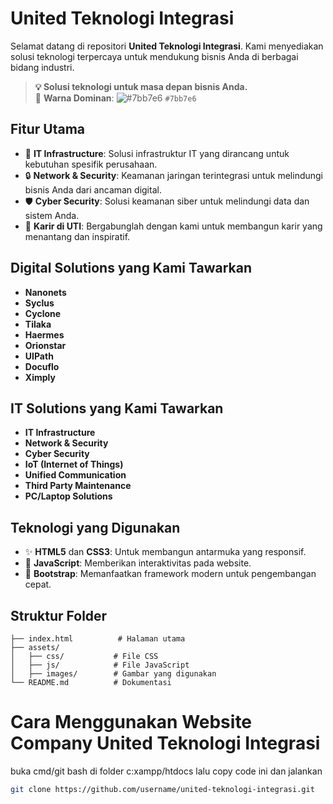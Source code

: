 # United Teknologi Integrasi

Selamat datang di repositori **United Teknologi Integrasi**. Kami menyediakan solusi teknologi terpercaya untuk mendukung bisnis Anda di berbagai bidang industri.

> **💡 Solusi teknologi untuk masa depan bisnis Anda.**  
> 🌟 **Warna Dominan**: ![#7bb7e6](https://via.placeholder.com/15/7bb7e6/000000?text=+) `#7bb7e6`

## Fitur Utama

- 🎯 **IT Infrastructure**: Solusi infrastruktur IT yang dirancang untuk kebutuhan spesifik perusahaan.
- 🔒 **Network & Security**: Keamanan jaringan terintegrasi untuk melindungi bisnis Anda dari ancaman digital.
- 🛡️ **Cyber Security**: Solusi keamanan siber untuk melindungi data dan sistem Anda.
- 🌟 **Karir di UTI**: Bergabunglah dengan kami untuk membangun karir yang menantang dan inspiratif.

## Digital Solutions yang Kami Tawarkan

- **Nanonets**
- **Syclus**
- **Cyclone**
- **Tilaka**
- **Haermes**
- **Orionstar**
- **UIPath**
- **Docuflo**
- **Ximply**

## IT Solutions yang Kami Tawarkan

- **IT Infrastructure**
- **Network & Security**
- **Cyber Security**
- **IoT (Internet of  Things)**
- **Unified Communication**
- **Third Party Maintenance**
- **PC/Laptop Solutions**

## Teknologi yang Digunakan

- ✨ **HTML5** dan **CSS3**: Untuk membangun antarmuka yang responsif.
- 🚀 **JavaScript**: Memberikan interaktivitas pada website.
- 🎨 **Bootstrap**: Memanfaatkan framework modern untuk pengembangan cepat.

## Struktur Folder

```plaintext
├── index.html          # Halaman utama
├── assets/
│   ├── css/           # File CSS
│   ├── js/            # File JavaScript
│   ├── images/        # Gambar yang digunakan
└── README.md          # Dokumentasi
```

# Cara Menggunakan Website Company United Teknologi Integrasi
buka cmd/git bash di folder c:xampp/htdocs lalu copy code ini dan jalankan
```bash
git clone https://github.com/username/united-teknologi-integrasi.git
```
